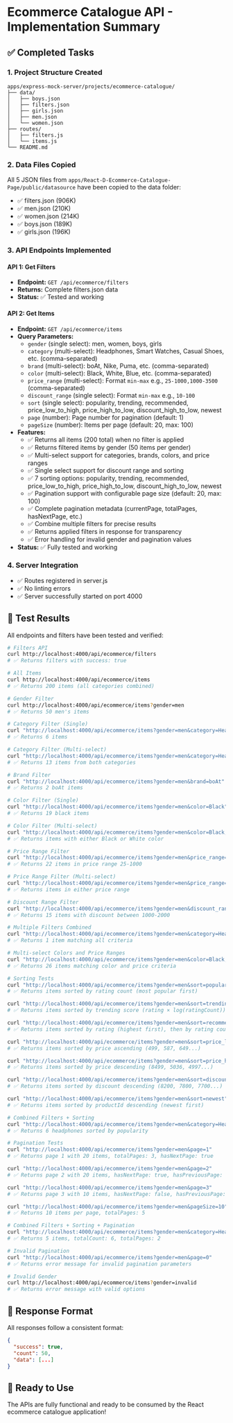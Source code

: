 # Ecommerce Catalogue API - Implementation Summary

## ✅ Completed Tasks

### 1. Project Structure Created

```
apps/express-mock-server/projects/ecommerce-catalogue/
├── data/
│   ├── boys.json
│   ├── filters.json
│   ├── girls.json
│   ├── men.json
│   └── women.json
├── routes/
│   ├── filters.js
│   └── items.js
└── README.md
```

### 2. Data Files Copied

All 5 JSON files from `apps/React-D-Ecommerce-Catalogue-Page/public/datasource` have been copied to the data folder:

- ✅ filters.json (906K)
- ✅ men.json (210K)
- ✅ women.json (214K)
- ✅ boys.json (189K)
- ✅ girls.json (196K)

### 3. API Endpoints Implemented

#### API 1: Get Filters

- **Endpoint:** `GET /api/ecommerce/filters`
- **Returns:** Complete filters.json data
- **Status:** ✅ Tested and working

#### API 2: Get Items

- **Endpoint:** `GET /api/ecommerce/items`
- **Query Parameters:**
  - `gender` (single select): men, women, boys, girls
  - `category` (multi-select): Headphones, Smart Watches, Casual Shoes, etc. (comma-separated)
  - `brand` (multi-select): boAt, Nike, Puma, etc. (comma-separated)
  - `color` (multi-select): Black, White, Blue, etc. (comma-separated)
  - `price_range` (multi-select): Format `min-max` e.g., `25-1000,1000-3500` (comma-separated)
  - `discount_range` (single select): Format `min-max` e.g., `10-100`
  - `sort` (single select): popularity, trending, recommended, price_low_to_high, price_high_to_low, discount_high_to_low, newest
  - `page` (number): Page number for pagination (default: 1)
  - `pageSize` (number): Items per page (default: 20, max: 100)
- **Features:**
  - ✅ Returns all items (200 total) when no filter is applied
  - ✅ Returns filtered items by gender (50 items per gender)
  - ✅ Multi-select support for categories, brands, colors, and price ranges
  - ✅ Single select support for discount range and sorting
  - ✅ 7 sorting options: popularity, trending, recommended, price_low_to_high, price_high_to_low, discount_high_to_low, newest
  - ✅ Pagination support with configurable page size (default: 20, max: 100)
  - ✅ Complete pagination metadata (currentPage, totalPages, hasNextPage, etc.)
  - ✅ Combine multiple filters for precise results
  - ✅ Returns applied filters in response for transparency
  - ✅ Error handling for invalid gender and pagination values
- **Status:** ✅ Fully tested and working

### 4. Server Integration

- ✅ Routes registered in server.js
- ✅ No linting errors
- ✅ Server successfully started on port 4000

## 🧪 Test Results

All endpoints and filters have been tested and verified:

```bash
# Filters API
curl http://localhost:4000/api/ecommerce/filters
# ✅ Returns filters with success: true

# All Items
curl http://localhost:4000/api/ecommerce/items
# ✅ Returns 200 items (all categories combined)

# Gender Filter
curl http://localhost:4000/api/ecommerce/items?gender=men
# ✅ Returns 50 men's items

# Category Filter (Single)
curl "http://localhost:4000/api/ecommerce/items?gender=men&category=Headphones"
# ✅ Returns 6 items

# Category Filter (Multi-select)
curl "http://localhost:4000/api/ecommerce/items?gender=men&category=Headphones,Smart%20Watches"
# ✅ Returns 13 items from both categories

# Brand Filter
curl "http://localhost:4000/api/ecommerce/items?gender=men&brand=boAt"
# ✅ Returns 2 boAt items

# Color Filter (Single)
curl "http://localhost:4000/api/ecommerce/items?gender=men&color=Black"
# ✅ Returns 19 black items

# Color Filter (Multi-select)
curl "http://localhost:4000/api/ecommerce/items?gender=men&color=Black,White"
# ✅ Returns items with either Black or White color

# Price Range Filter
curl "http://localhost:4000/api/ecommerce/items?gender=men&price_range=25-1000"
# ✅ Returns 22 items in price range 25-1000

# Price Range Filter (Multi-select)
curl "http://localhost:4000/api/ecommerce/items?gender=men&price_range=25-1000,1000-3500"
# ✅ Returns items in either price range

# Discount Range Filter
curl "http://localhost:4000/api/ecommerce/items?gender=men&discount_range=1000-2000"
# ✅ Returns 15 items with discount between 1000-2000

# Multiple Filters Combined
curl "http://localhost:4000/api/ecommerce/items?gender=men&category=Headphones&brand=boAt&color=Black"
# ✅ Returns 1 item matching all criteria

# Multi-select Colors and Price Ranges
curl "http://localhost:4000/api/ecommerce/items?gender=men&color=Black,White&price_range=25-1000,1000-3500"
# ✅ Returns 26 items matching color and price criteria

# Sorting Tests
curl "http://localhost:4000/api/ecommerce/items?gender=men&sort=popularity"
# ✅ Returns items sorted by rating count (most popular first)

curl "http://localhost:4000/api/ecommerce/items?gender=men&sort=trending"
# ✅ Returns items sorted by trending score (rating × log(ratingCount))

curl "http://localhost:4000/api/ecommerce/items?gender=men&sort=recommended"
# ✅ Returns items sorted by rating (highest first), then by rating count

curl "http://localhost:4000/api/ecommerce/items?gender=men&sort=price_low_to_high"
# ✅ Returns items sorted by price ascending (499, 587, 649...)

curl "http://localhost:4000/api/ecommerce/items?gender=men&sort=price_high_to_low"
# ✅ Returns items sorted by price descending (8499, 5036, 4997...)

curl "http://localhost:4000/api/ecommerce/items?gender=men&sort=discount_high_to_low"
# ✅ Returns items sorted by discount descending (8200, 7800, 7700...)

curl "http://localhost:4000/api/ecommerce/items?gender=men&sort=newest"
# ✅ Returns items sorted by productId descending (newest first)

# Combined Filters + Sorting
curl "http://localhost:4000/api/ecommerce/items?gender=men&category=Headphones&sort=popularity"
# ✅ Returns 6 headphones sorted by popularity

# Pagination Tests
curl "http://localhost:4000/api/ecommerce/items?gender=men&page=1"
# ✅ Returns page 1 with 20 items, totalPages: 3, hasNextPage: true

curl "http://localhost:4000/api/ecommerce/items?gender=men&page=2"
# ✅ Returns page 2 with 20 items, hasNextPage: true, hasPreviousPage: true

curl "http://localhost:4000/api/ecommerce/items?gender=men&page=3"
# ✅ Returns page 3 with 10 items, hasNextPage: false, hasPreviousPage: true

curl "http://localhost:4000/api/ecommerce/items?gender=men&pageSize=10"
# ✅ Returns 10 items per page, totalPages: 5

# Combined Filters + Sorting + Pagination
curl "http://localhost:4000/api/ecommerce/items?gender=men&category=Headphones&sort=popularity&page=1&pageSize=5"
# ✅ Returns 5 items, totalCount: 6, totalPages: 2

# Invalid Pagination
curl "http://localhost:4000/api/ecommerce/items?gender=men&page=0"
# ✅ Returns error message for invalid pagination parameters

# Invalid Gender
curl http://localhost:4000/api/ecommerce/items?gender=invalid
# ✅ Returns error message with valid options
```

## 📝 Response Format

All responses follow a consistent format:

```json
{
  "success": true,
  "count": 50,
  "data": [...]
}
```

## 🚀 Ready to Use

The APIs are fully functional and ready to be consumed by the React ecommerce catalogue application!
